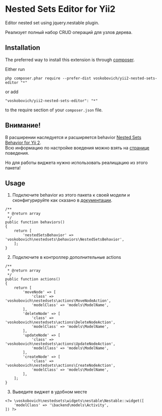 # Nested Sets Editor for Yii2
Editor nested set using jquery.nestable plugin.

Реализует полный набор CRUD операций для узлов дерева.

Installation
-------------

The preferred way to install this extension is through [composer](http://getcomposer.org/download/).

Either run

```
php composer.phar require --prefer-dist voskobovich/yii2-nested-sets-editor "*"
```

or add

```
"voskobovich/yii2-nested-sets-editor": "*"
```

to the require section of your `composer.json` file.


Внимание!
-----
В расширении наследуется и расширяется behavior [Nested Sets Behavior for Yii 2](https://github.com/creocoder/yii2-nested-sets).  
Всю информацию по настройке воедения можно взять на [странице](https://github.com/creocoder/yii2-nested-sets) поведения.

Но для работы виджета нужно использовать реалищацию из этого пакета!


Usage
-----
1. Подключите behavior из этого пакета к своей модели и сконфигурируйте как сказано в [документации](https://github.com/creocoder/yii2-nested-sets).  
```
/**
 * @return array
 */
public function behaviors()
{
    return [
        'nestedSetsBehavior' => 'voskobovich\nestedsets\behaviors\NestedSetsBehavior',
    ];
}
```

2. Подключите в контроллер дополнительные actions  
```
/**
 * @return array
 */
public function actions()
{
    return [
        'moveNode' => [
            'class' => 'voskobovich\nestedsets\actions\MoveNodeAction',
            'modelClass' => 'models\ModelName',
        ],
        'deleteNode' => [
            'class' => 'voskobovich\nestedsets\actions\DeleteNodeAction',
            'modelClass' => 'models\ModelName',
        ],
        'updateNode' => [
            'class' => 'voskobovich\nestedsets\actions\UpdateNodeAction',
            'modelClass' => 'models\ModelName',
        ],
        'createNode' => [
            'class' => 'voskobovich\nestedsets\actions\CreateNodeAction',
            'modelClass' => 'models\ModelName',
        ],
    ];
}
```

3. Выведите виджет в удобном месте
```
<?= \voskobovich\nestedsets\widgets\nestable\Nestable::widget([
    'modelClass' => '\backend\models\Activity',
]) ?>
```